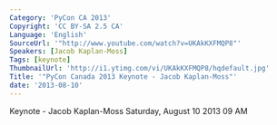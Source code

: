 ```yaml
---
Category: 'PyCon CA 2013'
Copyright: 'CC BY-SA 2.5 CA'
Language: 'English'
SourceUrl: '"http://www.youtube.com/watch?v=UKAkKXFMQP8"'
Speakers: [Jacob Kaplan-Moss]
Tags: [keynote]
ThumbnailUrl: 'http://i1.ytimg.com/vi/UKAkKXFMQP8/hqdefault.jpg'
Title: '"PyCon Canada 2013 Keynote - Jacob Kaplan-Moss"'
date: '2013-08-10'
---
```

Keynote - Jacob Kaplan-Moss
Saturday, August 10 2013 09 AM
